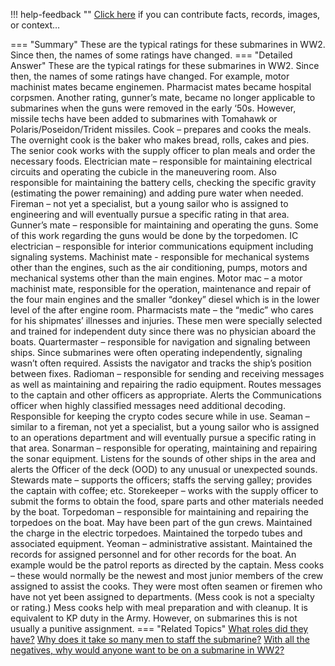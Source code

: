 !!! help-feedback ""
    <a href="/feedback/" data-feedback-link>Click here</a>
    if you can contribute facts, records, images, or context…

<a id="summary"></a>
=== "Summary"
    These are the typical ratings for these submarines in WW2. Since then, the names of some ratings have changed.
=== "Detailed Answer"
    These are the typical ratings for these submarines in WW2. Since then, the names of some ratings have changed. For example, motor machinist mates became enginemen. Pharmacist mates became hospital corpsmen. Another rating, gunner’s mate, became no longer applicable to submarines when the guns were removed in the early ‘50s. However, missile techs have been added to submarines with Tomahawk or Polaris/Poseidon/Trident missiles.
    Cook – prepares and cooks the meals. The overnight cook is the baker who makes bread, rolls, cakes and pies. The senior cook works with the supply officer to plan meals and order the necessary foods.
    Electrician mate – responsible for maintaining electrical circuits and operating the cubicle in the maneuvering room. Also responsible for maintaining the battery cells, checking the specific gravity (estimating the power remaining) and adding pure water when needed.
    Fireman – not yet a specialist, but a young sailor who is assigned to engineering and will eventually pursue a specific rating in that area.
    Gunner’s mate – responsible for maintaining and operating the guns. Some of this work regarding the guns would be done by the torpedomen.
    IC electrician – responsible for interior communications equipment including signaling systems.
    Machinist mate - responsible for mechanical systems other than the engines, such as the air conditioning, pumps, motors and mechanical systems other than the main engines.
    Motor mac – a motor machinist mate, responsible for the operation, maintenance and repair of the four main engines and the smaller “donkey” diesel which is in the lower level of the after engine room.
    Pharmacists mate – the “medic” who cares for his shipmates’ illnesses and injuries. These men were specially selected and trained for independent duty since there was no physician aboard the boats.
    Quartermaster – responsible for navigation and signaling between ships. Since submarines were often operating independently, signaling wasn’t often required. Assists the navigator and tracks the ship’s position between fixes.
    Radioman – responsible for sending and receiving messages as well as maintaining and repairing the radio equipment. Routes messages to the captain and other officers as appropriate. Alerts the Communications officer when highly classified messages need additional decoding. Responsible for keeping the crypto codes secure while in use.
    Seaman – similar to a fireman, not yet a specialist, but a young sailor who is assigned to an operations department and will eventually pursue a specific rating in that area.
    Sonarman – responsible for operating, maintaining and repairing the sonar equipment. Listens for the sounds of other ships in the area and alerts the Officer of the deck (OOD) to any unusual or unexpected sounds.
    Stewards mate – supports the officers; staffs the serving galley; provides the captain with coffee; etc.
    Storekeeper – works with the supply officer to submit the forms to obtain the food, spare parts and other materials needed by the boat.
    Torpedoman – responsible for maintaining and repairing the torpedoes on the boat. May have been part of the gun crews. Maintained the charge in the electric torpedoes. Maintained the torpedo tubes and associated equipment.
    Yeoman – administrative assistant. Maintained the records for assigned personnel and for other records for the boat. An example would be the patrol reports as directed by the captain.
    Mess cooks – these would normally be the newest and most junior members of the crew assigned to assist the cooks. They were most often seamen or firemen who have not yet been assigned to departments. (Mess cook is not a specialty or rating.) Mess cooks help with meal preparation and with cleanup. It is equivalent to KP duty in the Army. However, on submarines this is not usually a punitive assignment.
=== "Related Topics"
    [What roles did they have?](what-roles-did-they-have.md#summary)
    [Why does it take so many men to staff the submarine?](why-does-it-take-so-many-men-to-staff-the-submarine.md#summary)
    [With all the negatives, why would anyone want to be on a submarine in WW2?](with-all-the-negatives-why-would-anyone-want-to-be-on-a-submarine-in-ww2.md#summary)
